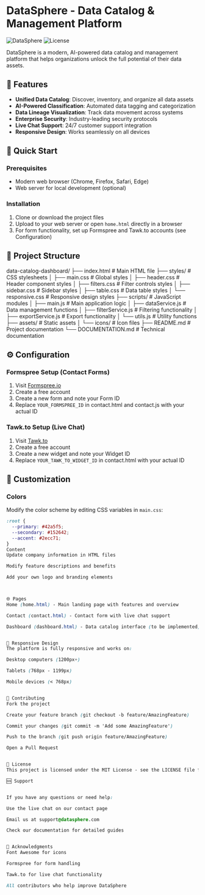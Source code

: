 <!-- # Data Catalog Dashboard

A professional, responsive data catalog dashboard built with vanilla JavaScript that allows users to browse, search, and filter through datasets with export functionality.

## Features

- **Advanced Filtering**: Search and filter datasets by name, category, date, and size
- **Export Options**: Download filtered data as CSV or JSON
- **Performance Metrics**: Real-time performance monitoring
- **Responsive Design**: Works seamlessly on desktop, tablet, and mobile devices
- **Pagination**: Efficiently handle large datasets with pagination

## Getting Started

### Prerequisites

- A modern web browser (Chrome, Firefox, Safari, Edge)
- A local web server (for testing) - you can use Live Server extension in VSCode

### Installation

1. Clone or download the project files
2. Place all files in a web-accessible directory
3. Open `index.html` in a web browser or use a local server

## Project Structure

data-catalog-dashboard/
├── index.html # Main HTML file
├── styles/ # CSS stylesheets
│ ├── main.css # Global styles
│ ├── header.css # Header component styles
│ ├── filters.css # Filter controls styles
│ ├── sidebar.css # Sidebar styles
│ ├── table.css # Data table styles
│ └── responsive.css # Responsive design styles
├── scripts/ # JavaScript modules
│ ├── main.js # Main application logic
│ ├── dataService.js # Data management functions
│ ├── filterService.js # Filtering functionality
│ ├── exportService.js # Export functionality
│ └── utils.js # Utility functions
├── assets/ # Static assets
│ └── icons/ # Icon files
├── README.md # Project documentation
└── DOCUMENTATION.md # Technical documentation

## Usage

1. **Search**: Type in the search box to filter datasets by name or category
2. **Filter**: Use the dropdown filters to narrow down by category, date, or size
3. **Category Navigation**: Click on categories in the sidebar to filter quickly
4. **Pagination**: Navigate through pages of results using the page buttons
5. **Export**: Download the filtered data as CSV or JSON using the export buttons

## Browser Support

- Chrome (latest)
- Firefox (latest)
- Safari (latest)
- Edge (latest)

## Dependencies

- Font Awesome (via CDN) - for icons
- PapaParse (via CDN) - for CSV export functionality

## License

This project is licensed under the MIT License. -->


# DataSphere - Data Catalog & Management Platform

![DataSphere](https://img.shields.io/badge/Version-1.0.0-blue.svg)
![License](https://img.shields.io/badge/License-MIT-green.svg)

DataSphere is a modern, AI-powered data catalog and management platform that helps organizations unlock the full potential of their data assets.

## 🌟 Features

- **Unified Data Catalog**: Discover, inventory, and organize all data assets
- **AI-Powered Classification**: Automated data tagging and categorization
- **Data Lineage Visualization**: Track data movement across systems
- **Enterprise Security**: Industry-leading security protocols
- **Live Chat Support**: 24/7 customer support integration
- **Responsive Design**: Works seamlessly on all devices

## 🚀 Quick Start

### Prerequisites
- Modern web browser (Chrome, Firefox, Safari, Edge)
- Web server for local development (optional)

### Installation
1. Clone or download the project files
2. Upload to your web server or open `home.html` directly in a browser
3. For form functionality, set up Formspree and Tawk.to accounts (see Configuration)

## 📁 Project Structure
data-catalog-dashboard/
├── index.html # Main HTML file
├── styles/ # CSS stylesheets
│ ├── main.css # Global styles
│ ├── header.css # Header component styles
│ ├── filters.css # Filter controls styles
│ ├── sidebar.css # Sidebar styles
│ ├── table.css # Data table styles
│ └── responsive.css # Responsive design styles
├── scripts/ # JavaScript modules
│ ├── main.js # Main application logic
│ ├── dataService.js # Data management functions
│ ├── filterService.js # Filtering functionality
│ ├── exportService.js # Export functionality
│ └── utils.js # Utility functions
├── assets/ # Static assets
│ └── icons/ # Icon files
├── README.md # Project documentation
└── DOCUMENTATION.md # Technical documentation

## ⚙️ Configuration

### Formspree Setup (Contact Forms)
1. Visit [Formspree.io](https://formspree.io/)
2. Create a free account
3. Create a new form and note your Form ID
4. Replace `YOUR_FORMSPREE_ID` in contact.html and contact.js with your actual ID

### Tawk.to Setup (Live Chat)
1. Visit [Tawk.to](https://www.tawk.to/)
2. Create a free account
3. Create a new widget and note your Widget ID
4. Replace `YOUR_TAWK_TO_WIDGET_ID` in contact.html with your actual ID

## 🎨 Customization

### Colors
Modify the color scheme by editing CSS variables in `main.css`:
```css
:root {
  --primary: #42a5f5;
  --secondary: #152642;
  --accent: #2ecc71;
}
Content
Update company information in HTML files

Modify feature descriptions and benefits

Add your own logo and branding elements



🌐 Pages
Home (home.html) - Main landing page with features and overview

Contact (contact.html) - Contact form with live chat support

Dashboard (dashboard.html) - Data catalog interface (to be implemented)


📱 Responsive Design
The platform is fully responsive and works on:

Desktop computers (1200px+)

Tablets (768px - 1199px)

Mobile devices (< 768px)


🤝 Contributing
Fork the project

Create your feature branch (git checkout -b feature/AmazingFeature)

Commit your changes (git commit -m 'Add some AmazingFeature')

Push to the branch (git push origin feature/AmazingFeature)

Open a Pull Request


📄 License
This project is licensed under the MIT License - see the LICENSE file for details.

🆘 Support


If you have any questions or need help:

Use the live chat on our contact page

Email us at support@datasphere.com

Check our documentation for detailed guides


🙏 Acknowledgments
Font Awesome for icons

Formspree for form handling

Tawk.to for live chat functionality

All contributors who help improve DataSphere